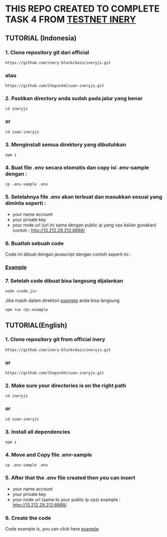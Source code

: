 # THIS REPO CREATED TO COMPLETE TASK 4 FROM [TESTNET INERY](https://testnet.inery.io/dashboard/)

## TUTORIAL (Indonesia)

### 1. Clone repository git dari official

```
https://github.com/inery-blockchain/ineryjs.git
```

### atau

```
https://github.com/Chopin44/cuan-ineryjs.git
```

### 2. Pastikan directory anda sudah pada jalur yang benar

```
cd ineryjs
```

### or

```
cd cuan-ineryjs
```

### 3. Menginstall semua direktory yang dibutuhkan

```
npm i
```

### 4. Buat file .env secara otomatis dan copy isi .env-sample dengan :

```
cp .env-sample .env
```

### 5. Setelahnya file .env akan terbuat dan masukkan sesuai yang diminta seperti :

- your name account
- your private key
- your node url (url ini sama dengan public ip yang vps kalian gunakan)
  contoh : http://13.212.29.212:8888/

### 6. Buatlah sebuah code

Code ini dibuat dengan javascript dengan contoh seperti ini :

### [Example](https://github.com/Chopin44/cuan-ineryjs/blob/master/example/json-rpc.mjs)

### 7. Setelah code dibuat bisa langsung dijalankan

```
node <code.js>
```

Jika masih dalam direktori [example](https://github.com/Chopin44/cuan-ineryjs/blob/master/example/json-rpc.mjs) anda bisa langsung

```
npm run rpc-example
```

## TUTORIAL(English)

### 1. Clone repository git from official inery

```
https://github.com/inery-blockchain/ineryjs.git
```

### or

```
https://github.com/Chopin44/cuan-ineryjs.git
```

### 2. Make sure your directories is on the right path

```
cd ineryjs
```

### or

```
cd cuan-ineryjs
```

### 3. Install all dependencies

```
npm i
```

### 4. Move and Copy file .env-sample

```
cp .env-sample .env
```

### 5. After that the .env file created then you can insert

- your name account
- your private key
- your node url (same to your public ip vps)
  example : http://13.212.29.212:8888/

### 6. Create the code

Code example is, you can click here [example](https://github.com/Chopin44/cuan-ineryjs/blob/master/example/json-rpc.mjs)
